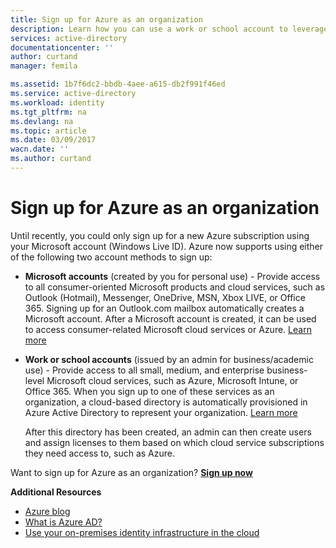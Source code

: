 ```yaml
---
title: Sign up for Azure as an organization
description: Learn how you can use a work or school account to leverage the existing user accounts, policies, settings, or on-premise server deployments you already have and improve efficiency between your organization's on-premises identity infrastructure and Azure AD.
services: active-directory
documentationcenter: ''
author: curtand
manager: femila

ms.assetid: 1b7f6dc2-bbdb-4aee-a615-db2f991f46ed
ms.service: active-directory
ms.workload: identity
ms.tgt_pltfrm: na
ms.devlang: na
ms.topic: article
ms.date: 03/09/2017
wacn.date: ''
ms.author: curtand
---
```


# Sign up for Azure as an organization
Until recently, you could only sign up for a new Azure subscription using your Microsoft account (Windows Live ID). Azure now supports using either of the following two account methods to sign up:

- **Microsoft accounts** (created by you for personal use) - Provide access to all consumer-oriented Microsoft products and cloud services, such as Outlook (Hotmail), Messenger, OneDrive, MSN, Xbox LIVE, or Office 365. Signing up for an Outlook.com mailbox automatically creates a Microsoft account. After a Microsoft account is created, it can be used to access consumer-related Microsoft cloud services or Azure. [Learn more](http://www.microsoft.com/account/default.aspx)
- **Work or school accounts** (issued by an admin for business/academic use) - Provide access to all small, medium, and enterprise business-level Microsoft cloud services, such as Azure, Microsoft Intune, or Office 365. When you sign up to one of these services as an organization, a cloud-based directory is automatically provisioned in Azure Active Directory to represent your organization. [Learn more](./active-directory-administer.md)

    After this directory has been created, an admin can then create users and assign licenses to them based on which cloud service subscriptions they need access to, such as Azure.

Want to sign up for Azure as an organization? [**Sign up now**](https://www.azure.cn/pricing/)

**Additional Resources**

- [Azure blog](https://azure.microsoft.com/blog/)
- [What is Azure AD?](./active-directory-whatis.md)
- [Use your on-premises identity infrastructure in the cloud](./connect/active-directory-aadconnect.md)
